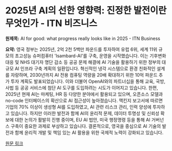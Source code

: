 # 2025년 AI의 선한 영향력: 진정한 발전이란 무엇인가 - ITN 비즈니스

**원제목:** AI for good: what progress really looks like in 2025 - ITN Business

**요약:** 영국 정부는 2025년,  2억 2천 5백만 파운드를 투자하여 유럽 6위, 세계 11위 규모의 초고성능 슈퍼컴퓨터 'Isambard-AI'를 구축, 운영을 시작했습니다.  이는 기후변화 대응 및 NHS 대기자 명단 감소 등 공공 문제 해결에 AI 기술을 활용하기 위한 정부의 대규모 AI 인프라 구축 계획의 일환입니다.  혁신적인 냉각 시스템으로 환경 친화적인 설계를 자랑하며,  2030년까지 AI 전용 컴퓨팅 역량을 20배 확대하기 위한 10억 파운드 추가 투자 계획도 발표되었습니다.  이와 더불어 OpenAI와의 파트너십을 통해 교육, 국방, 사법 등 공공 서비스에 첨단 AI 도구를 도입하려는 시도가 이어지고 있습니다.  한편, 2025년 현재 AI는 마케팅, HR 등 다양한 분야에서 활용되고 있으며, 오픈소스 모델과  no-code 인터페이스의 확산으로 AI 접근성이 높아졌습니다.  맥킨지 보고서에 따르면 기업의 70% 이상이 생성형 AI를 도입하였고,  AI 관련 리스크 관리,  인력 양성에 투자하고 있습니다.  하지만 이러한 발전과 함께 AI의 윤리적 문제, 데이터 투명성 및 신뢰성 확보에 대한 논의가 활발히 진행 중이며,  EU AI 법안, 미국 행정명령 등을 통해 AI 거버넌스 구축이 중요한 과제로 부상하고 있습니다.  결론적으로, 영국을 중심으로 AI 기술의 발전과 함께 윤리적 개발 및 책임 있는 AI 활용을 위한 국제적 노력이 강화되고 있습니다.

[원문 링크](https://business.itn.co.uk/ai-for-good-what-progress-really-looks-like-in-2025/)

